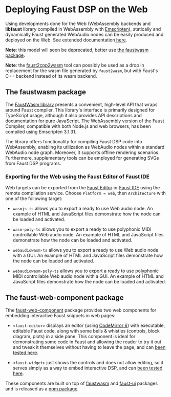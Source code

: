# Deploying Faust DSP on the Web

Using developments done for the Web (WebAssembly backends and **libfaust** library compiled in WebAssembly with [Emscripten](https://emscripten.org/)), statically and dynamically Faust generated WebAudio nodes can be easily produced and deployed on the Web. 
See extended documentation[ here](https://github.com/grame-cncm/faust/tree/master-dev/architecture/webaudio). 

**Note**: this model will soon be deprecated, better use [the faustwasm package](#the-faustwasm-package). 

**Note**: the [faust2cpp2wasm](https://github.com/nuchi/faust2cpp2wasm) tool can possibly be used as a drop in replacement for the wasm file generated by `faust2wasm`, but with Faust's C++ backend instead of its wasm backend.

## The faustwasm package

The [FaustWasm library](https://www.npmjs.com/package/@grame/faustwasm?activeTab=readme) presents a convenient, high-level API that wraps around Faust compiler. This library's interface is primarily designed for TypeScript usage, although it also provides API descriptions and documentation for pure JavaScript. The WebAssembly version of the Faust Compiler, compatible with both Node.js and web browsers, has been compiled using Emscripten 3.1.31.

The library offers functionality for compiling Faust DSP code into WebAssembly, enabling its utilization as WebAudio nodes within a standard WebAudio node graph. Moreover, it supports offline rendering scenarios. Furthermore, supplementary tools can be employed for generating SVGs from Faust DSP programs.

### Exporting for the Web using the Faust Editor of Faust IDE

Web targets can be exported from the [Faust Editor](https://fausteditor.grame.fr) or [Faust IDE](https://faustide.grame.fr) using the remote compilation service. Choose `Platform = web`, then `Architecture` with one of the following target:

- `wasmjs-ts` allows you to export a ready to use Web audio node. An example of HTML and JavaScript files demonstrate how the node can be loaded and activated.

- `wasm-poly-ts` allows you to export a ready to use polyphonic MIDI controllable Web audio node. An example of HTML and JavaScript files demonstrate how the node can be loaded and activated.

- `webaudiowasm-ts` allows you to export a ready to use Web audio node with a GUI. An example of HTML and JavaScript files demonstrate how the node can be loaded and activated.

- `webaudiowasm-poly-ts` allows you to export a ready to use polyphonic MIDI controllable Web audio node with a GUI. An example of HTML and JavaScript files demonstrate how the node can be loaded and activated.

## The faust-web-component package

Tthe [faust-web-component](https://github.com/grame-cncm/faust-web-component) package provides two web components for embedding interactive Faust snippets in web pages:

- `<faust-editor>` displays an editor (using [CodeMirror 6](https://codemirror.net/)) with executable, editable Faust code, along with some bells & whistles (controls, block diagram, plots) in a side pane.
This component is ideal for demonstrating some code in Faust and allowing the reader to try it out and tweak it themselves without having to leave the page, and can [been tested here](https://codepen.io/St-phane-Letz/pen/YzdZZoK). 

- `<faust-widget>` just shows the controls and does not allow editing, so it serves simply as a way to embed interactive DSP, and can [been tested here](https://codepen.io/St-phane-Letz/pen/LYMWybP).

These components are built on top of [faustwasm](https://github.com/grame-cncm/faustwasm) and [faust-ui](https://github.com/Fr0stbyteR/faust-ui) packages and is released as a [npm package](https://www.npmjs.com/package/@grame/faust-web-component).

